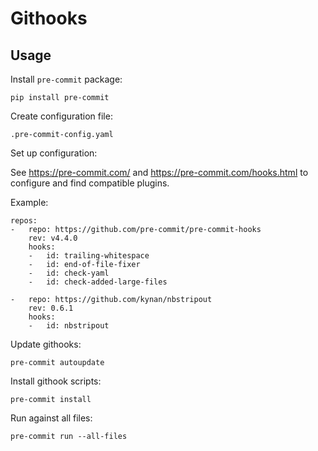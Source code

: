 # Githooks

## Usage

Install `pre-commit` package:

```
pip install pre-commit
```

Create configuration file:

`.pre-commit-config.yaml`

Set up configuration:

See https://pre-commit.com/ and https://pre-commit.com/hooks.html to configure and find compatible plugins.

Example:

```
repos:
-   repo: https://github.com/pre-commit/pre-commit-hooks
    rev: v4.4.0
    hooks:
    -   id: trailing-whitespace
    -   id: end-of-file-fixer
    -   id: check-yaml
    -   id: check-added-large-files

-   repo: https://github.com/kynan/nbstripout
    rev: 0.6.1
    hooks:
    -   id: nbstripout
```

Update githooks:

```
pre-commit autoupdate
```

Install githook scripts:

```
pre-commit install
```

Run against all files:

```
pre-commit run --all-files
```

